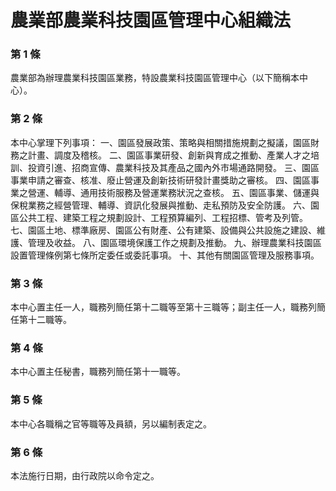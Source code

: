 # 農業部農業科技園區管理中心組織法

### 第 1 條

農業部為辦理農業科技園區業務，特設農業科技園區管理中心（以下簡稱本中心）。

### 第 2 條

本中心掌理下列事項：
一、園區發展政策、策略與相關措施規劃之擬議，園區財務之計畫、調度及稽核。
二、園區事業研發、創新與育成之推動、產業人才之培訓、投資引進、招商宣傳、農業科技及其產品之國內外市場通路開發。
三、園區事業申請之審查、核准、廢止營運及創新技術研發計畫獎助之審核。
四、園區事業之營運、輔導、通用技術服務及營運業務狀況之查核。
五、園區事業、儲運與保稅業務之經營管理、輔導、資訊化發展與推動、走私預防及安全防護。
六、園區公共工程、建築工程之規劃設計、工程預算編列、工程招標、管考及列管。
七、園區土地、標準廠房、園區公有財產、公有建築、設備與公共設施之建設、維護、管理及收益。
八、園區環境保護工作之規劃及推動。
九、辦理農業科技園區設置管理條例第七條所定委任或委託事項。
十、其他有關園區管理及服務事項。

### 第 3 條

本中心置主任一人，職務列簡任第十二職等至第十三職等；副主任一人，職務列簡任第十二職等。

### 第 4 條

本中心置主任秘書，職務列簡任第十一職等。

### 第 5 條

本中心各職稱之官等職等及員額，另以編制表定之。

### 第 6 條

本法施行日期，由行政院以命令定之。
